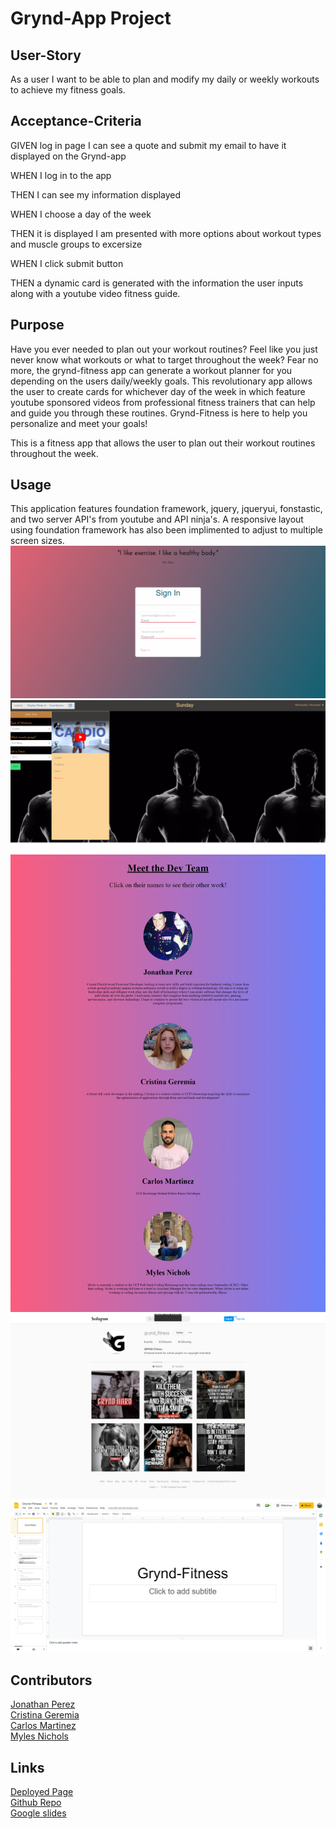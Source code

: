 # Grynd-App Project

## User-Story
As a user I want to be able to plan and modify my daily or weekly workouts to achieve my fitness goals. 

## Acceptance-Criteria
GIVEN log in page I can see a quote and submit my email to have it displayed on the Grynd-app

WHEN I log in to the app

THEN I can see my information displayed
   
WHEN I choose a day of the week

THEN it is displayed I am presented with more options about workout types and muscle groups to excersize

WHEN I click submit button

THEN a dynamic card is generated with the information the user inputs along with a youtube video fitness guide.

## Purpose 
Have you ever needed to plan out your workout routines? Feel like you just never know what workouts or what to target throughout the week? Fear no more, the grynd-fitness app can generate a workout planner for you depending on the users daily/weekly goals. This revolutionary app allows the user to create cards for whichever day of the week in which feature youtube sponsored videos from professional fitness trainers that can help and guide you through these routines. Grynd-Fitness is here to help you personalize and meet your goals!

This is a fitness app that allows the user to plan out their workout routines throughout the week.

## Usage
This application features foundation framework, jquery, jqueryui, fonstastic, and two server API's from youtube and API ninja's. A responsive layout using foundation framework has also
been implimented to adjust to multiple screen sizes. 
![loginn.html screenshot](./assets/img/screencapture-file-C-Users-jp106-bootcamp-grynd-app-Loginn-html-2022-11-16-22_12_20.png)
![index.html screenshot](./assets/img/screencapture-file-C-Users-jp106-bootcamp-grynd-app-index-html-2022-11-16-22_10_57.png)
![Contributors](./assets/img/contributors.png)
![instagram screenshot](./assets/img/screencapture-instagram-grynd-fitness-2022-11-16-22_16_41.png)
![Slides](./assets/img/slides.png)

## Contributors
[Jonathan Perez](https://github.com/jon-dev092)                   
[Cristina Geremia](https://github.com/cgeremia)                  
[Carlos Martinez](https://github.com/ch4r1i3?tab=repositories)                  
[Myles Nichols](https://github.com/MylesNichols?tab=repositories)

## Links
[Deployed Page](https://jon-dev092.github.io/grynd-app/)                   
[Github Repo](https://github.com/jon-dev092/grynd-app)                    
[Google slides](https://docs.google.com/presentation/d/1VuReWAWcQrk-9wUzu8zkGsEd2sIWNwdDpG99fbPqlWQ/edit#slide=id.p)











